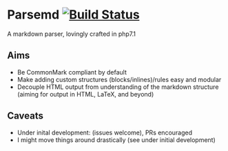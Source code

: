 # Parsemd [![Build Status](https://travis-ci.org/Parsemd/Parsemd.svg?branch=master)](https://travis-ci.org/Parsemd/Parsemd)
A markdown parser, lovingly crafted in php7.1

## Aims
* Be CommonMark compliant by default
* Make adding custom structures (blocks/inlines)/rules easy and modular
* Decouple HTML output from understanding of the markdown structure (aiming for output in HTML, LaTeX, and beyond)

## Caveats
* Under inital development: (issues welcome), PRs encouraged
* I might move things around drastically (see under initial development)